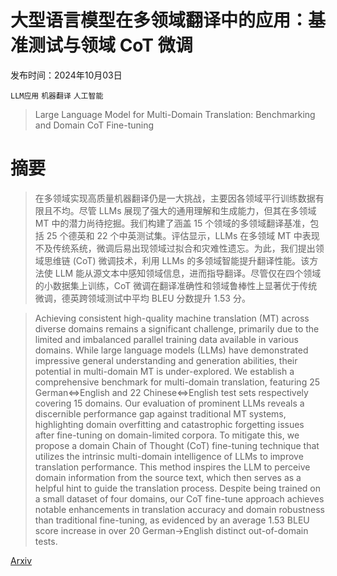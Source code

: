 # 大型语言模型在多领域翻译中的应用：基准测试与领域 CoT 微调

发布时间：2024年10月03日

`LLM应用` `机器翻译` `人工智能`

> Large Language Model for Multi-Domain Translation: Benchmarking and Domain CoT Fine-tuning

# 摘要

> 在多领域实现高质量机器翻译仍是一大挑战，主要因各领域平行训练数据有限且不均。尽管 LLMs 展现了强大的通用理解和生成能力，但其在多领域 MT 中的潜力尚待挖掘。我们构建了涵盖 15 个领域的多领域翻译基准，包括 25 个德英和 22 个中英测试集。评估显示，LLMs 在多领域 MT 中表现不及传统系统，微调后易出现领域过拟合和灾难性遗忘。为此，我们提出领域思维链 (CoT) 微调技术，利用 LLMs 的多领域智能提升翻译性能。该方法使 LLM 能从源文本中感知领域信息，进而指导翻译。尽管仅在四个领域的小数据集上训练，CoT 微调在翻译准确性和领域鲁棒性上显著优于传统微调，德英跨领域测试中平均 BLEU 分数提升 1.53 分。

> Achieving consistent high-quality machine translation (MT) across diverse domains remains a significant challenge, primarily due to the limited and imbalanced parallel training data available in various domains. While large language models (LLMs) have demonstrated impressive general understanding and generation abilities, their potential in multi-domain MT is under-explored. We establish a comprehensive benchmark for multi-domain translation, featuring 25 German$\Leftrightarrow$English and 22 Chinese$\Leftrightarrow$English test sets respectively covering 15 domains. Our evaluation of prominent LLMs reveals a discernible performance gap against traditional MT systems, highlighting domain overfitting and catastrophic forgetting issues after fine-tuning on domain-limited corpora. To mitigate this, we propose a domain Chain of Thought (CoT) fine-tuning technique that utilizes the intrinsic multi-domain intelligence of LLMs to improve translation performance. This method inspires the LLM to perceive domain information from the source text, which then serves as a helpful hint to guide the translation process. Despite being trained on a small dataset of four domains, our CoT fine-tune approach achieves notable enhancements in translation accuracy and domain robustness than traditional fine-tuning, as evidenced by an average 1.53 BLEU score increase in over 20 German$\rightarrow$English distinct out-of-domain tests.

[Arxiv](https://arxiv.org/abs/2410.02631)